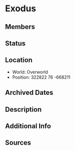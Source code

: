 # Exodus

## Members

## Status

## Location
- World: Overworld
- Position: 322822 76 -668211

## Archived Dates

## Description

## Additional Info

## Sources
